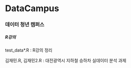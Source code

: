 # DataCampus


### 데이터 청년 캠퍼스 


##### R강의
test_data*.R : R강의 정리

김재민.R, 김재민2.R : 대전광역시 지하철 승하차 실데이터 분석 과제


